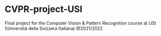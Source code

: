 # CVPR-project-USI
Final project for the Computer Vision &amp; Pattern Recognition course at USI (Università della Svizzera Italiana) @2021/2022
